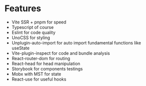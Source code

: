 # Features

- Vite SSR + pnpm for speed
- Typescript of course
- Eslint for code quality
- UnoCSS for styling
- Unplugin-auto-import for auto import fundamental functions like useState
- Vite-plugin-inspect for code and bundle analysis 
- React-router-dom for routing
- React-head for head manipulation
- Storybook for components testings
- Mobx with MST for state
- React-use for useful hooks
